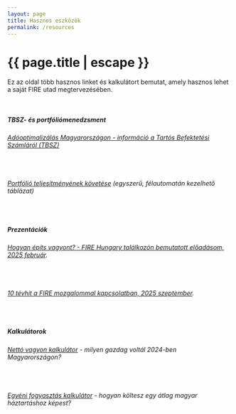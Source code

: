 ```yaml
---
layout: page
title: Hasznos eszközök
permalink: /resources
---
```


<h1 class="page-title">{{ page.title | escape }}</h1>
    
<div class="section">
    <div class="row">
          <div class="col s12">
<p>Ez az oldal több hasznos linket és kalkulátort bemutat, amely hasznos lehet a saját FIRE utad megtervezésében.</p>

<br/>
<h5>TBSZ- és portfóliómenedzsment</h5>
<h6><a href="tbsz">Adóoptimalizálás Magyarországon - információ a Tartós Befektetési Számláról (TBSZ)</a></h6>
<br/>
<h6><a href="https://docs.google.com/spreadsheets/d/1bqick4Vy13FZMrMZ44g9YiPqF8-Wobd7CH5pAhfl2Bc/edit?usp=sharing">Portfólió teljesítményének követése</a> (egyszerű, félautomatán kezelhető táblázat)</h6>
<br/>
<h5>Prezentációk</h5>
<h6><a href="https://www.slideshare.net/slideshow/hogyan-epits-vagyont-tapasztalatok-egy-15-eves-fire-ut-vegen/276076087">Hogyan építs vagyont? - FIRE Hungary találkozón bemutatott előadásom, 2025 február</a>.</h6>
<br/>
<h6><a href="https://www.youtube.com/watch?v=i6TT_x7nPZ4">10 tévhit a FIRE mozgalommal kapcsolatban, 2025 szeptember</a>.</h6>
<br/>
<h5>Kalkulátorok</h5>
<h6><a href="net-worth">Nettó vagyon kalkulátor</a> - milyen gazdag voltál 2024-ben Magyarországon?</h6>
<br/>
<h6><a href="spending">Egyéni fogyasztás kalkulátor</a> - hogyan költesz egy átlag magyar háztartáshoz képest?</h6>



